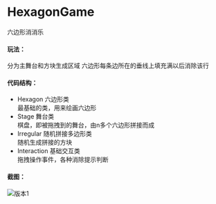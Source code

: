 # HexagonGame
六边形消消乐

#### 玩法：  
分为主舞台和方块生成区域
六边形每条边所在的垂线上填充满以后消除该行

#### 代码结构：  

 - Hexagon 六边形类  
最基础的类，用来绘画六边形
 - Stage 舞台类  
棋盘，即被拖拽到的舞台，由n多个六边形拼接而成
 - Irregular 随机拼接多边形类  
随机生成拼接的方块
 - Interaction 基础交互类  
拖拽操作事件，各种消除提示判断


#### 截图：  
![版本1](https://github.com/Zhuchaoyi/HexagonGame/raw/master/show/demo2.png)